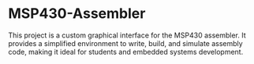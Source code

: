 # MSP430-Assembler
 This project is a custom graphical interface for the MSP430 assembler. It provides a simplified environment to write, build, and simulate assembly code, making it ideal for students and embedded systems development.
